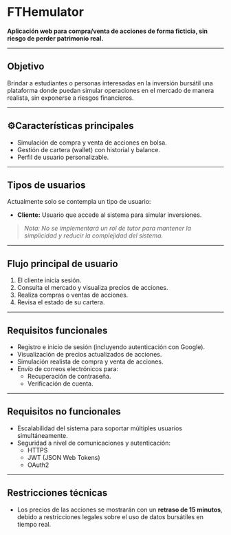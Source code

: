 # FTHemulator

**Aplicación web para compra/venta de acciones de forma ficticia, sin riesgo de perder patrimonio real.**

---

## Objetivo

Brindar a estudiantes o personas interesadas en la inversión bursátil una plataforma donde puedan simular operaciones en el mercado de manera realista, sin exponerse a riesgos financieros.

---

## ⚙Características principales

- Simulación de compra y venta de acciones en bolsa.
- Gestión de cartera (wallet) con historial y balance.
- Perfil de usuario personalizable.

---

## Tipos de usuarios

Actualmente solo se contempla un tipo de usuario:

- **Cliente:** Usuario que accede al sistema para simular inversiones.

> *Nota: No se implementará un rol de tutor para mantener la simplicidad y reducir la complejidad del sistema.*

---

## Flujo principal de usuario

1. El cliente inicia sesión.
2. Consulta el mercado y visualiza precios de acciones.
3. Realiza compras o ventas de acciones.
4. Revisa el estado de su cartera.

---

## Requisitos funcionales

- Registro e inicio de sesión (incluyendo autenticación con Google).
- Visualización de precios actualizados de acciones.
- Simulación realista de compra y venta de acciones.
- Envío de correos electrónicos para:
  - Recuperación de contraseña.
  - Verificación de cuenta.

---

## Requisitos no funcionales

- Escalabilidad del sistema para soportar múltiples usuarios simultáneamente.
- Seguridad a nivel de comunicaciones y autenticación:
  - HTTPS
  - JWT (JSON Web Tokens)
  - OAuth2

---

## Restricciones técnicas

- Los precios de las acciones se mostrarán con un **retraso de 15 minutos**, debido a restricciones legales sobre el uso de datos bursátiles en tiempo real.
